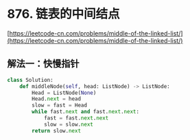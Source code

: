 # 876. 链表的中间结点

[https://leetcode-cn.com/problems/middle-of-the-linked-list/](https://leetcode-cn.com/problems/middle-of-the-linked-list/)

## 解法一：快慢指针

```python
class Solution:
    def middleNode(self, head: ListNode) -> ListNode:
        Head = ListNode(None)
        Head.next = head
        slow = fast = Head
        while fast.next and fast.next.next:
            fast = fast.next.next
            slow = slow.next
        return slow.next
```

